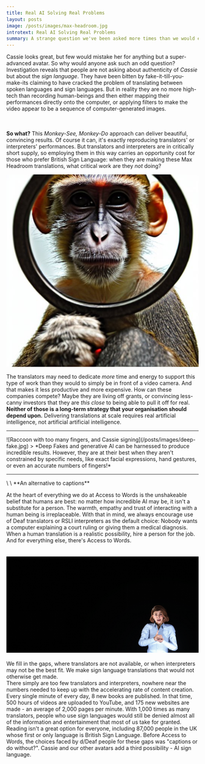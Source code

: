 ```yaml
---
title: Real AI Solving Real Problems
layout: posts
image: /posts/images/max-headroom.jpg
introtext: Real AI Solving Real Problems
summary: A strange question we've been asked more times than we would expect (which means more than zero times) is "that's not real is it?
---
```


Cassie looks great, but few would mistake her for anything but a super-advanced avatar.  So why would anyone ask such an odd question? Investigation reveals that people are not asking about authenticity of *Cassie* but about the *sign language*.  They have been bitten by fake-it-till-you-make-its claiming to have cracked the problem of translating between spoken languages and sign languages.  But in reality they are no more high-tech than recording human-beings and then either mapping their performances directly onto the computer, or applying filters to make the video appear to be a sequence of computer-generated images.

\
\
**So what?**
This *Monkey-See, Monkey-Do* approach can deliver beautiful, convincing results.  Of course it can, it's exactly reproducing translators' or interpreters' performances.  But translators and interpreters are in critically short supply, so employing them in this way carries an opportunity cost for those who prefer British Sign Language: when they are making these Max Headroom translations, what critical work are they *not* doing?  

![Monkey looking through a magnifying glass](/posts/images/monkey-see-monkey-do.jfif)

The translators may need to dedicate *more* time and energy to support this type of work than they would to simply be in front of a video camera.  And that makes it less productive and more expensive.
How can these companies compete?  Maybe they are living off grants, or convincing less-canny investors that they are *this close* to being able to pull it off for real.  **Neither of those is a long-term strategy that your organisation should depend upon.**  Delivering translations at scale requires real artificial intelligence, not artificial artificial intelligence.

<hr />
![Raccoon with too many fingers, and Cassie signing](/posts/images/deep-fake.jpg)
> *Deep Fakes and generative AI can be harnessed to produce incredible results. However, they are at their best when they aren't constrained by specific needs, like exact facial expressions, hand gestures, or even an accurate numbers of fingers!*
<hr />
\
\
**An alternative to captions**

At the heart of everything we do at Access to Words is the unshakeable belief that humans are best: no matter how incredible AI may be, it isn't a substitute for a person.  The warmth, empathy and trust of interacting with a human being is irreplaceable.  With that in mind, we always encourage use of Deaf translators or RSLI interpreters as the default choice:  Nobody wants a computer explaining a court ruling or giving them a medical diagnosis.  When a human translation is a realistic possibility, hire a person for the job.  And for everything else, there's Access to Words.  
\
\
![Cassie, the sign language avatar](/images/cassie.png)
\
\
We fill in the gaps, where translators are not available, or when interpreters may not be the best fit.  We make sign language translations that would not otherwise get made.  
There simply are too few translators and interpreters, nowhere near the numbers needed to keep up with the accelerating rate of content creation.  Every single minute of every day, 8 new books are published.  In that time, 500 hours of videos are uploaded to YouTube, and 175 new websites are made - an average of 2,000 pages per minute.  With 1,000 times as many translators, people who use sign languages would still be denied almost all of the information and entertainment that most of us take for granted.
Reading isn't a great option for everyone, including 87,000 people in the UK whose first or only language is British Sign Language.  Before Access to Words, the choices faced by d/Deaf people for these gaps was "captions or do without?".  Cassie and our other avatars add a third possibility - AI sign language.
